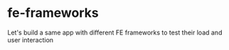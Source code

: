 # fe-frameworks
Let's build a same app with different FE frameworks to test their load and user interaction
